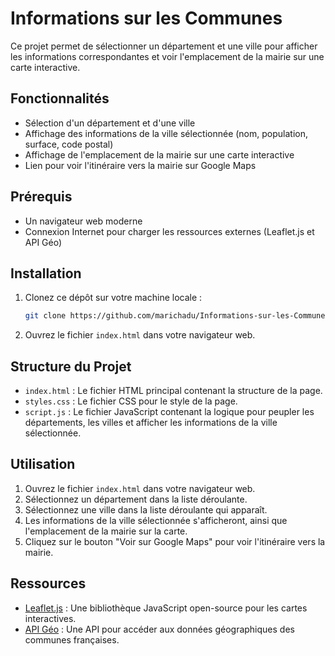 # Informations sur les Communes

Ce projet permet de sélectionner un département et une ville pour afficher les informations correspondantes et voir l'emplacement de la mairie sur une carte interactive.

## Fonctionnalités

- Sélection d'un département et d'une ville
- Affichage des informations de la ville sélectionnée (nom, population, surface, code postal)
- Affichage de l'emplacement de la mairie sur une carte interactive
- Lien pour voir l'itinéraire vers la mairie sur Google Maps

## Prérequis

- Un navigateur web moderne
- Connexion Internet pour charger les ressources externes (Leaflet.js et API Géo)

## Installation

1. Clonez ce dépôt sur votre machine locale :
    ```bash
    git clone https://github.com/marichadu/Informations-sur-les-Communes-.git
    ```

2. Ouvrez le fichier `index.html` dans votre navigateur web.

## Structure du Projet

- `index.html` : Le fichier HTML principal contenant la structure de la page.
- `styles.css` : Le fichier CSS pour le style de la page.
- `script.js` : Le fichier JavaScript contenant la logique pour peupler les départements, les villes et afficher les informations de la ville sélectionnée.

## Utilisation

1. Ouvrez le fichier `index.html` dans votre navigateur web.
2. Sélectionnez un département dans la liste déroulante.
3. Sélectionnez une ville dans la liste déroulante qui apparaît.
4. Les informations de la ville sélectionnée s'afficheront, ainsi que l'emplacement de la mairie sur la carte.
5. Cliquez sur le bouton "Voir sur Google Maps" pour voir l'itinéraire vers la mairie.

## Ressources

- [Leaflet.js](https://leafletjs.com/) : Une bibliothèque JavaScript open-source pour les cartes interactives.
- [API Géo](https://geo.api.gouv.fr/) : Une API pour accéder aux données géographiques des communes françaises.
